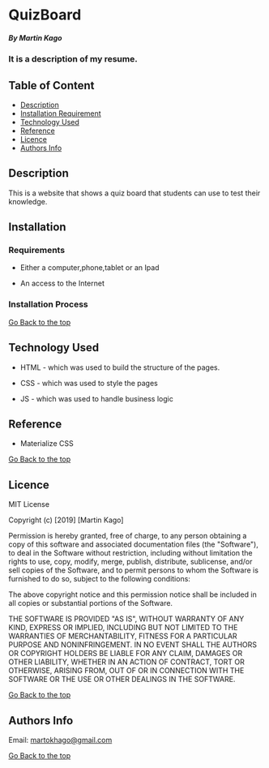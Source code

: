 # QuizBoard

##### By Martin Kago

### It is a description of my resume.

## Table of Content

- [Description](#description)
- [Installation Requirement](#Installation)
- [Technology Used](#technology-used)
- [Reference](#reference)
- [Licence](#licence)
- [Authors Info](#author-Info)

## Description

<p>This is  a website that shows a quiz board that students can use to test their knowledge.</p>

## Installation

### Requirements

- Either a computer,phone,tablet or an Ipad

- An access to the Internet

### Installation Process

[Go Back to the top](#quizboard)

## Technology Used

- HTML - which was used to build the structure of the pages.

- CSS - which was used to style the pages

- JS - which was used to handle business logic

## Reference

- Materialize CSS

[Go Back to the top](#quizboard)

## Licence

MIT License

Copyright (c) [2019] [Martin Kago]

Permission is hereby granted, free of charge, to any person obtaining a copy
of this software and associated documentation files (the "Software"), to deal
in the Software without restriction, including without limitation the rights
to use, copy, modify, merge, publish, distribute, sublicense, and/or sell
copies of the Software, and to permit persons to whom the Software is
furnished to do so, subject to the following conditions:

The above copyright notice and this permission notice shall be included in all
copies or substantial portions of the Software.

THE SOFTWARE IS PROVIDED "AS IS", WITHOUT WARRANTY OF ANY KIND, EXPRESS OR
IMPLIED, INCLUDING BUT NOT LIMITED TO THE WARRANTIES OF MERCHANTABILITY,
FITNESS FOR A PARTICULAR PURPOSE AND NONINFRINGEMENT. IN NO EVENT SHALL THE
AUTHORS OR COPYRIGHT HOLDERS BE LIABLE FOR ANY CLAIM, DAMAGES OR OTHER
LIABILITY, WHETHER IN AN ACTION OF CONTRACT, TORT OR OTHERWISE, ARISING FROM,
OUT OF OR IN CONNECTION WITH THE SOFTWARE OR THE USE OR OTHER DEALINGS IN THE
SOFTWARE.

[Go Back to the top](#quizboard)

## Authors Info

Email: martokhago@gmail.com

[Go Back to the top](#quizboard)
